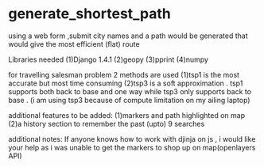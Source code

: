 # generate_shortest_path
using a web form ,submit city names and a path would be generated that would give the most efficient (flat) route 

Libraries needed 
  (1)Django 1.4.1
  (2)geopy
  (3)pprint
  (4)numpy

for travelling salesman problem 2 methods are used 
  (1)tsp1 is the most accurate but most time consuming
  (2)tsp3 is a soft approximation .
  tsp1 supports both back to base and one way while tsp3 only supports back to base .
  (i am using tsp3 because of compute limitation on my ailing laptop)

additional features to be added:
  (1)markers and path highlighted on map
  (2)a history section to remember the past (upto) 9 searches

additional notes:
  If anyone knows how to work with djinja on js , i would like your help as i was unable to get the markers to shop up on map(openlayers API)
